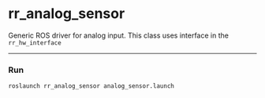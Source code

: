 # rr_analog_sensor
Generic ROS driver for analog input. This class uses interface in the `rr_hw_interface`

---
### Run
```
roslaunch rr_analog_sensor analog_sensor.launch
```